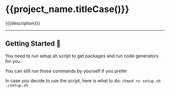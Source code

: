 # {{project_name.titleCase()}}

{{{description}}}

---

## Getting Started 🚀

You need to run setup.sh script to get packages and run code generators for you.

You can still run those commands by yourself if you prefer

In case you decide to use the script, here is what to do:
`chmod +x setup.sh`
`./setup.sh`

